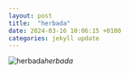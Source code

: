 ```yaml
---
layout: post
title:  "herbada"
date: 2024-03-16 10:06:15 +0100
categories: jekyll update
---
```





![herbada]()*herbada*&nbsp;



[jekyll-docs]: https://jekyllrb.com/docs/home
[jekyll-gh]:   https://github.com/jekyll/jekyll
[jekyll-talk]: https://talk.jekyllrb.com/
